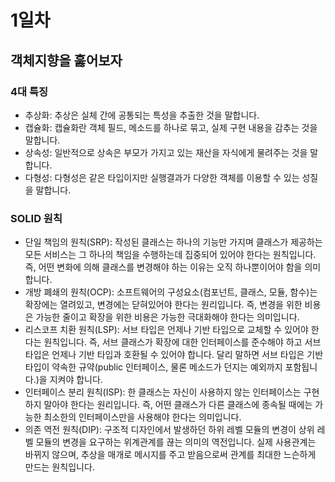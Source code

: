 # 1일차
## 객체지향을 훓어보자
### 4대 특징
* 추상화: 추상은 실체 간에 공통되는 특성을 추출한 것을 말합니다.
* 캡슐화: 캡슐화란 객체 필드, 메소드를 하나로 묶고, 실제 구현 내용을 감추는 것을 말합니다.
* 상속성: 일반적으로 상속은 부모가 가지고 있는 재산을 자식에게 물려주는 것을 말합니다.
* 다형성: 다형성은 같은 타입이지만 실행결과가 다양한 객체를 이용할 수 있는 성질을 말합니다.

### SOLID 원칙
* 단일 책임의 원칙(SRP): 작성된 클래스는 하나의 기능만 가지며 클래스가 제공하는 모든 서비스는 그 하나의 책임을 수행하는데 집중되어 있어야 한다는 원칙입니다. 즉, 어떤 변화에 의해 클래스를 변경해야 하는 이유는 오직 하나뿐이어야 함을 의미합니다.
* 개방 폐쇄의 원칙(OCP): 소프트웨어의 구성요소(컴포넌트, 클래스, 모듈, 함수)는 확장에는 열려있고, 변경에는 닫혀있어야 한다는 원리입니다. 즉, 변경을 위한 비용은 가능한 줄이고 확장을 위한 비용은 가능한 극대화해야 한다는 의미입니다.
* 리스코프 치환 원칙(LSP): 서브 타입은 언제나 기반 타입으로 교체할 수 있어야 한다는 원칙입니다. 즉, 서브 클래스가 확장에 대한 인터페이스를 준수해야 하고 서브 타입은 언제나 기반 타입과 호환될 수 있어야 합니다. 달리 말하면 서브 타입은 기반 타입이 약속한 규약(public 인터페이스, 물론 메소드가 던지는 예외까지 포함됩니다.)을 지켜야 합니다.
* 인터페이스 분리 원칙(ISP): 한 클래스는 자신이 사용하지 않는 인터페이스는 구현하지 말아야 한다는 원리입니다. 즉, 어떤 클래스가 다른 클래스에 종속될 때에는 가능한 최소한의 인터페이스만을 사용해야 한다는 의미입니다.
* 의존 역전 원칙(DIP): 구조적 디자인에서 발생하던 하위 레벨 모듈의 변경이 상위 레벨 모듈의 변경을 요구하는 위계관계를 끊는 의미의 역전입니다. 실제 사용관계는 바뀌지 않으며, 추상을 매개로 메시지를 주고 받음으로써 관계를 최대한 느슨하게 만드는 원칙입니다.

